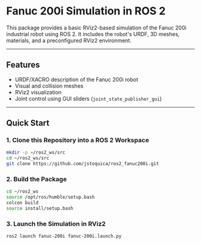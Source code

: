 # Fanuc 200i Simulation in ROS 2

This package provides a basic RViz2-based simulation of the Fanuc 200i industrial robot using ROS 2. It includes the robot's URDF, 3D meshes, materials, and a preconfigured RViz2 environment.

---

## Features

- URDF/XACRO description of the Fanuc 200i robot
- Visual and collision meshes
- RViz2 visualization
- Joint control using GUI sliders (`joint_state_publisher_gui`)

---

## Quick Start

### 1. Clone this Repository into a ROS 2 Workspace

```bash
mkdir -p ~/ros2_ws/src
cd ~/ros2_ws/src
git clone https://github.com/jstoquica/ros2_fanuc200i.git
```
### 2. Build the Package

```bash
cd ~/ros2_ws
source /opt/ros/humble/setup.bash
colcon build
source install/setup.bash
```

### 3. Launch the Simulation in RViz2

```bash
ros2 launch fanuc-200i fanuc-200i.launch.py 
```
